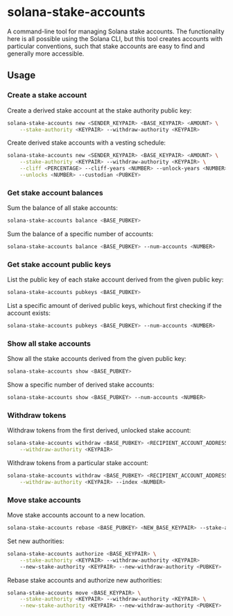 # solana-stake-accounts

A command-line tool for managing Solana stake accounts. The functionality here is all
possible using the Solana CLI, but this tool creates accounts with particular
conventions, such that stake accounts are easy to find and generally more accessible.

## Usage

### Create a stake account

Create a derived stake account at the stake authority public key:

```bash
solana-stake-accounts new <SENDER_KEYPAIR> <BASE_KEYPAIR> <AMOUNT> \
    --stake-authority <KEYPAIR> --withdraw-authority <KEYPAIR>
```

Create derived stake accounts with a vesting schedule:

```bash
solana-stake-accounts new <SENDER_KEYPAIR> <BASE_KEYPAIR> <AMOUNT> \
    --stake-authority <KEYPAIR> --withdraw-authority <KEYPAIR> \
    --cliff <PERCENTAGE> --cliff-years <NUMBER> --unlock-years <NUMBER> \
    --unlocks <NUMBER> --custodian <PUBKEY>
```

### Get stake account balances

Sum the balance of all stake accounts:

```bash
solana-stake-accounts balance <BASE_PUBKEY>
```

Sum the balance of a specific number of accounts:

```bash
solana-stake-accounts balance <BASE_PUBKEY> --num-accounts <NUMBER>
```

### Get stake account public keys

List the public key of each stake account derived from the given public key:

```bash
solana-stake-accounts pubkeys <BASE_PUBKEY>
```

List a specific amount of derived public keys, whichout first checking if
the account exists:

```bash
solana-stake-accounts pubkeys <BASE_PUBKEY> --num-accounts <NUMBER>
```

### Show all stake accounts

Show all the stake accounts derived from the given public key:

```bash
solana-stake-accounts show <BASE_PUBKEY>
```

Show a specific number of derived stake accounts:

```bash
solana-stake-accounts show <BASE_PUBKEY> --num-accounts <NUMBER>
```

### Withdraw tokens

Withdraw tokens from the first derived, unlocked stake account:

```bash
solana-stake-accounts withdraw <BASE_PUBKEY> <RECIPIENT_ACCOUNT_ADDRESS> <AMOUNT> \
    --withdraw-authority <KEYPAIR>
```

Withdraw tokens from a particular stake account:

```bash
solana-stake-accounts withdraw <BASE_PUBKEY> <RECIPIENT_ACCOUNT_ADDRESS> <AMOUNT> \
    --withdraw-authority <KEYPAIR> --index <NUMBER>
```

### Move stake accounts

Move stake accounts account to a new location.

```bash
solana-stake-accounts rebase <BASE_PUBKEY> <NEW_BASE_KEYPAIR> --stake-authority <KEYPAIR>
```

Set new authorities:

```bash
solana-stake-accounts authorize <BASE_KEYPAIR> \
    --stake-authority <KEYPAIR> --withdraw-authority <KEYPAIR>
    --new-stake-authority <KEYPAIR> --new-withdraw-authority <PUBKEY>
```

Rebase stake accounts and authorize new authorities:

```bash
solana-stake-accounts move <BASE_KEYPAIR> \
    --stake-authority <KEYPAIR> --withdraw-authority <KEYPAIR> \
    --new-stake-authority <KEYPAIR> --new-withdraw-authority <PUBKEY>
```

